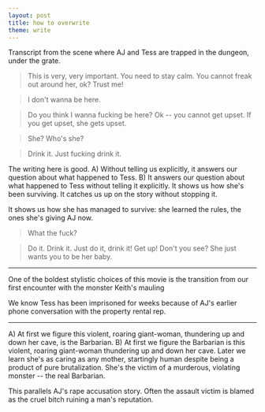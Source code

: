 ```yaml
---
layout: post
title: how to overwrite
theme: write
---
```


Transcript from the scene where AJ and Tess are trapped in the dungeon, under the grate.

> This is very, very important.
> You need to stay calm.
> You cannot freak out around her, ok? Trust me!

> I don't wanna be here.

> Do you think I wanna fucking be here?
> Ok -- you cannot get upset. If you get upset, she gets upset.

> She? Who's she?

> Drink it. Just fucking drink it.

The writing here is good.
A) Without telling us explicitly, it answers our question about what happened to Tess.
B) It answers our question about what happened to Tess without telling it explicitly.
It shows us how she's been surviving.
It catches us up on the story without stopping it.

It shows us how she has managed to survive: she learned the rules, the ones she's giving AJ now.

> What the fuck?

> Do it. Drink it. Just do it, drink it! Get up!
> Don't you see? She just wants you to be her baby.

---

One of the boldest stylistic choices of this movie is the transition from our first encounter with the monster Keith's mauling

We know Tess has been imprisoned for weeks because of AJ's earlier phone conversation with the property rental rep.

---

A) At first we figure this violent, roaring giant-woman, thundering up and down her cave, is the Barbarian.
B) At first we figure the Barbarian is this violent, roaring giant-woman thundering up and down her cave.
Later we learn she's as caring as any mother, startingly human despite being a product of pure brutalization.
She's the victim of a murderous, violating monster -- the real Barbarian.

This parallels AJ's rape accusation story.
Often the assault victim is blamed as the cruel bitch ruining a man's reputation.